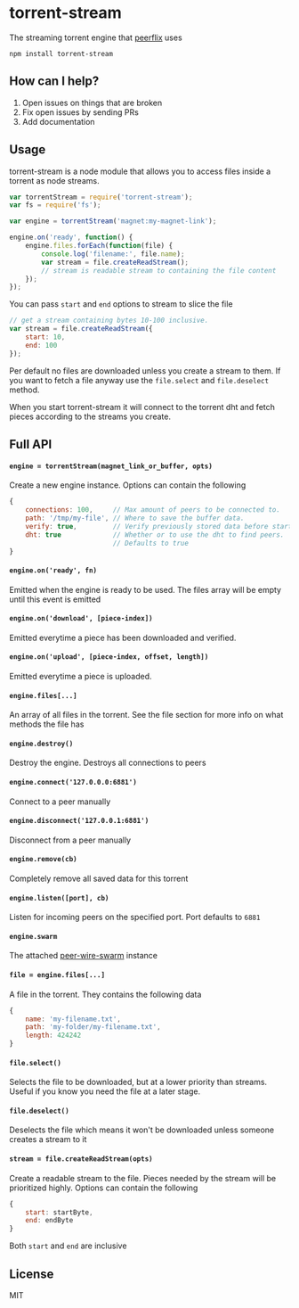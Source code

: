 # torrent-stream

The streaming torrent engine that [peerflix](https://github.com/mafintosh/peerflix) uses

	npm install torrent-stream

## How can I help?

1. Open issues on things that are broken
2. Fix open issues by sending PRs
3. Add documentation

## Usage

torrent-stream is a node module that allows you to access files inside a torrent as node streams.

``` js
var torrentStream = require('torrent-stream');
var fs = require('fs');

var engine = torrentStream('magnet:my-magnet-link');

engine.on('ready', function() {
	engine.files.forEach(function(file) {
		console.log('filename:', file.name);
		var stream = file.createReadStream();
		// stream is readable stream to containing the file content
	});
});
```

You can pass `start` and `end` options to stream to slice the file

``` js
// get a stream containing bytes 10-100 inclusive.
var stream = file.createReadStream({
	start: 10,
	end: 100
});
```

Per default no files are downloaded unless you create a stream to them.
If you want to fetch a file anyway use the `file.select` and `file.deselect` method.

When you start torrent-stream it will connect to the torrent dht
and fetch pieces according to the streams you create.

## Full API

#### `engine = torrentStream(magnet_link_or_buffer, opts)`

Create a new engine instance. Options can contain the following

``` js
{
	connections: 100,     // Max amount of peers to be connected to.
	path: '/tmp/my-file', // Where to save the buffer data.
	verify: true,         // Verify previously stored data before starting
	dht: true             // Whether or to use the dht to find peers.
	                      // Defaults to true
}
```

#### `engine.on('ready', fn)`

Emitted when the engine is ready to be used.
The files array will be empty until this event is emitted

#### `engine.on('download', [piece-index])`

Emitted everytime a piece has been downloaded and verified.

#### `engine.on('upload', [piece-index, offset, length])`

Emitted everytime a piece is uploaded.

#### `engine.files[...]`

An array of all files in the torrent. See the file section for more info on what methods the file has

#### `engine.destroy()`

Destroy the engine. Destroys all connections to peers

#### `engine.connect('127.0.0.0:6881')`

Connect to a peer manually

#### `engine.disconnect('127.0.0.1:6881')`

Disconnect from a peer manually

#### `engine.remove(cb)`

Completely remove all saved data for this torrent

#### `engine.listen([port], cb)`

Listen for incoming peers on the specified port. Port defaults to `6881`

#### `engine.swarm`

The attached [peer-wire-swarm](https://github.com/mafintosh/peer-wire-swarm) instance

#### `file = engine.files[...]`

A file in the torrent. They contains the following data

``` js
{
	name: 'my-filename.txt',
	path: 'my-folder/my-filename.txt',
	length: 424242
}
```

#### `file.select()`

Selects the file to be downloaded, but at a lower priority than streams.
Useful if you know you need the file at a later stage.

#### `file.deselect()`

Deselects the file which means it won't be downloaded unless someone creates a stream to it

#### `stream = file.createReadStream(opts)`

Create a readable stream to the file. Pieces needed by the stream will be prioritized highly.
Options can contain the following

``` js
{
	start: startByte,
	end: endByte
}
```

Both `start` and `end` are inclusive

## License

MIT
